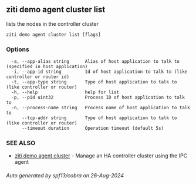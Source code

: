 ## ziti demo agent cluster list

lists the nodes in the controller cluster

```
ziti demo agent cluster list [flags]
```

### Options

```
  -a, --app-alias string      Alias of host application to talk to (specified in host application)
  -i, --app-id string         Id of host application to talk to (like controller or router id)
  -t, --app-type string       Type of host application to talk to (like controller or router)
  -h, --help                  help for list
  -p, --pid uint32            Process ID of host application to talk to
  -n, --process-name string   Process name of host application to talk to
      --tcp-addr string       Type of host application to talk to (like controller or router)
      --timeout duration      Operation timeout (default 5s)
```

### SEE ALSO

* [ziti demo agent cluster](../cluster.md)	 - Manage an HA controller cluster using the IPC agent

###### Auto generated by spf13/cobra on 26-Aug-2024
